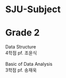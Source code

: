# SJU-Subject
<h1>Grade 2</h1>
Data Structure <br>
4학점  pf. 조윤식 <br>
<br>
Basic of Data Analysis <br>
3학점  pf. 송재욱

